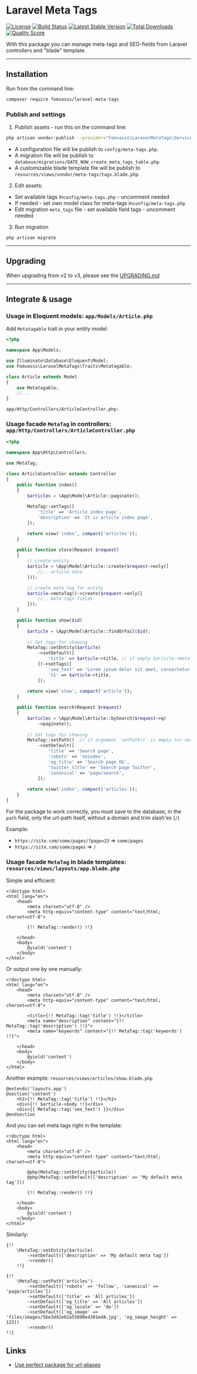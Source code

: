 # Laravel Meta Tags

[![License](https://img.shields.io/packagist/l/fomvasss/laravel-meta-tags.svg?style=for-the-badge)](https://packagist.org/packages/fomvasss/laravel-meta-tags)
[![Build Status](https://img.shields.io/github/stars/fomvasss/laravel-meta-tags.svg?style=for-the-badge)](https://github.com/fomvasss/laravel-meta-tags)
[![Latest Stable Version](https://img.shields.io/packagist/v/fomvasss/laravel-meta-tags.svg?style=for-the-badge)](https://packagist.org/packages/fomvasss/laravel-meta-tags)
[![Total Downloads](https://img.shields.io/packagist/dt/fomvasss/laravel-meta-tags.svg?style=for-the-badge)](https://packagist.org/packages/fomvasss/laravel-meta-tags)
[![Quality Score](https://img.shields.io/scrutinizer/g/fomvasss/laravel-meta-tags.svg?style=for-the-badge)](https://scrutinizer-ci.com/g/fomvasss/laravel-meta-tags)

With this package you can manage meta-tags and SEO-fields from Laravel controllers and "blade" template.

----------

## Installation

Run from the command line:

```bash
composer require fomvasss/laravel-meta-tags
```

### Publish and settings

1) Publish assets - run this on the command line:

```bash
php artisan vendor:publish --provider="Fomvasss\LaravelMetaTags\ServiceProvider"
```
- A configuration file will be publish to `config/meta-tags.php`.
- A migration file will be publish to `database/migrations/DATE_NOW_create_meta_tags_table.php`.
- A customizable blade template file will be publish to `resources/views/vondor/meta-tags/tags.blade.php`.

2) Edit assets:

 - Set available tags in`config/meta-tags.php` - uncomment needed
 - If needed - set own model class for meta-tags in`config/meta-tags.php`
 - Edit migration `meta_tags` file - set available field tags - uncomment needed

3) Run migration
```
php artisan migrate
```

---

## Upgrading

When upgrading from v2 to v3, please see the [UPGRADING.md](UPGRADING.md)

---

## Integrate & usage

### Usage in Eloquent models: `app/Models/Article.php`

Add `Metatagable` trait in your entity model:

```php
<?php

namespace App\Models;

use Illuminate\Database\Eloquent\Model;
use Fomvasss\LaravelMetaTags\Traits\Metatagable;

class Article extends Model
{
    use Metatagable;
    //...
}
```

```
app/Http/Controllers/ArticleController.php:
```

### Usage facade `MetaTag` in controllers: `app/Http/Controllers/ArticleController.php`

```php
<?php 

namespace App\Http\Controllers;

use MetaTag;

class ArticleController extends Controller 
{
    public function index()
    {
        $articles = \App\Model\Article::paginate();
        
        MetaTag::setTags([
            'title' => 'Article index page',
            'description' => 'It is article index page',
        ]);

        return view('index', compact('articles'));
    }
    
    public function store(Request $request)
    {
    	// create entity
        $article = \App\Model\Article::create($request->only([
            //.. article data
        ]));

		// create meta tag for entity
        $article->metaTag()->create($request->only([
            //.. meta tags fields
        ]));
    }

    public function show($id)
    {
        $article = \App\Model\Article::findOrFail($id);
        
        // Set tags for showing
        MetaTag::setEntity($article)
            ->setDefault([
                'title' => $article->title, // if empty $article->metaTag->title - show this title
			])->setTags([
				'seo_text' => 'Lorem ipsum dolor sit amet, consectetur adipiscing elit',
				'h1' => $article->title,   
			]);
        
        return view('stow', compact('article'));
    }

    public function search(Request $request)
    {
        $articles = \App\Model\Article::bySearch($request->q)
            ->paginate();
        
        // Set tags for showing
        MetaTag::setPath()  // if argument `setPath()` is empty (or not set) - path = `request()->path()`
            ->setDefault([
                'title' => 'Search page',
                'robots' => 'noindex',
                'og_title' => 'Search page OG',
                'twitter_title' => 'Search page Twitter',
                'canonical' => 'page/search',
            ]);
        
        return view('index', compact('articles'));
    }
}
```

For the package to work correctly, you must save to the database, in the `path` field, only the url-path itself, without a domain and trim slash'es (`/`)

Example:
- `https://site.com/some/pages/?page=23` => `some/pages`
- `https://site.com/some/pages` => `/`


### Usage facade `MetaTag` in blade templates: `resources/views/layouts/app.blade.php`

Simple and efficient:

```blade
<!doctype html>
<html lang="en">
    <head>
        <meta charset="utf-8" />
        <meta http-equiv="content-type" content="text/html; charset=utf-8">

        {!! MetaTag::render() !!}
        
    </head>
    <body>
        @yield('content')
    </body>
</html>
```

Or output one by one manually:

```blade
<!doctype html>
<html lang="en">
    <head>
        <meta charset="utf-8" />
        <meta http-equiv="content-type" content="text/html; charset=utf-8">

        <title>{!! MetaTag::tag('title') !!}</title>
        <meta name="description" content="{!! MetaTag::tag('description') !!}">
        <meta name="keywords" content="{!! MetaTag::tag('keywords') !!}">
        
    </head>
    <body>
        @yield('content')
    </body>
</html>
```

Another example: `resources/views/articles/show.blade.php`

```blade
@extends('layouts.app')
@section('content')
	<h1>{!! MetaTag::tag('title') !!}</h1>
	<div>{!! $article->body !!}</div>
	<div>{{ MetaTag::tag('seo_text') }}</div>
@endsection
```

And you can set meta tags right in the template:

```blade
<!doctype html>
<html lang="en">
    <head>
        <meta charset="utf-8" />
        <meta http-equiv="content-type" content="text/html; charset=utf-8">
        
        @php(MetaTag::setEntity($article))
        @php(MetaTag::setDefault(['description' => 'My default meta tag']))
        
        {!! MetaTag::render() !!}
        
    </head>
    <body>
        @yield('content')
    </body>
</html>
```

Similarly:

```blade
{!!
    \MetaTag::setEntity($article)
        ->setDefault(['description' => 'My default meta tag'])
        ->render()
    !!}
```

```blade
{!! 
    \MetaTag::setPath('articles')
        ->setDefault(['robots' => 'follow', 'canonical' => 'page/articles'])
        ->setDefault(['title' => 'All articles'])
        ->setDefault(['og_title' => 'All articles'])
        ->setDefault(['og_locale' => 'de'])
        ->setDefault(['og_image' => 'files/images/5be3d92e02a55890e4301ed4.jpg', 'og_image_height' => 123])
        ->render() 
!!}
```

## Links

* [Use perfect package for url-aliases](https://github.com/fomvasss/laravel-url-aliases)